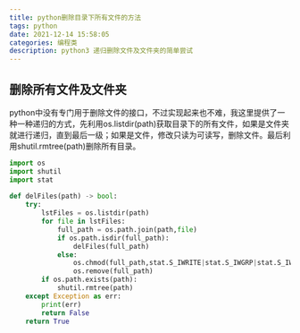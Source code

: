 ```yaml
---
title: python删除目录下所有文件的方法
tags: python
date: 2021-12-14 15:58:05
categories: 编程类
description: python3 递归删除文件及文件夹的简单尝试
---
```



## 删除所有文件及文件夹  

python中没有专门用于删除文件的接口，不过实现起来也不难，我这里提供了一种一种递归的方式，先利用os.listdir(path)获取目录下的所有文件，如果是文件夹就进行递归，直到最后一级；如果是文件，修改只读为可读写，删除文件。最后利用shutil.rmtree(path)删除所有目录。

```python  
import os
import shutil
import stat
 
def delFiles(path) -> bool:
    try:
        lstFiles = os.listdir(path)    
        for file in lstFiles:
            full_path = os.path.join(path,file)
            if os.path.isdir(full_path):
                delFiles(full_path)
            else:
                os.chmod(full_path,stat.S_IWRITE|stat.S_IWGRP|stat.S_IWOTH)
                os.remove(full_path)
        if os.path.exists(path):
            shutil.rmtree(path)
    except Exception as err:
        print(err)
        return False
    return True
```
